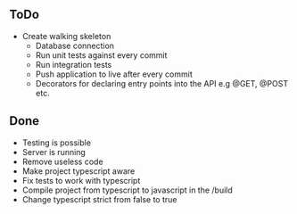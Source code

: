 ToDo
-
- Create walking skeleton
  - Database connection
  - Run unit tests against every commit
  - Run integration tests
  - Push application to live after every commit
  - Decorators for declaring entry points into the API e.g @GET, @POST etc.
  
Done
- 
- Testing is possible
- Server is running
- Remove useless code 
- Make project typescript aware
- Fix tests to work with typescript
- Compile project from typescript to javascript in the /build
- Change typescript strict from false to true